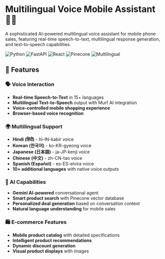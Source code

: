 # Multilingual Voice Mobile Assistant 🎤📱

A sophisticated AI-powered multilingual voice assistant for mobile phone sales, featuring real-time speech-to-text, multilingual response generation, and text-to-speech capabilities.

![Python](https://img.shields.io/badge/Python-3.9%2B-blue)
![FastAPI](https://img.shields.io/badge/FastAPI-0.104%2B-green)
![React](https://img.shields.io/badge/React-18%2B-blue)
![Pinecone](https://img.shields.io/badge/Pinecone-VectorDB-orange)
![Multilingual](https://img.shields.io/badge/Multilingual-15%2B_Languages-yellow)

## 🌟 Features

### 🗣️ Voice Interaction
- **Real-time Speech-to-Text** in 15+ languages
- **Multilingual Text-to-Speech** output with Murf AI integration
- **Voice-controlled mobile shopping experience**
- **Browser-based voice recognition**

### 🌍 Multilingual Support
- **Hindi (हिंदी)** - hi-IN-kabir voice
- **Korean (한국어)** - ko-KR-gyeong voice  
- **Japanese (日本語)** - ja-JP-kenji voice
- **Chinese (中文)** - zh-CN-tao voice
- **Spanish (Español)** - es-ES-elvira voice
- **10+ additional languages** with native voice outputs

### 🤖 AI Capabilities
- **Gemini AI-powered** conversational agent
- **Smart product search** with Pinecone vector database
- **Personalized deal generation** based on conversation context
- **Natural language understanding** for mobile sales

### 🛍️ E-commerce Features
- **Mobile product catalog** with detailed specifications
- **Intelligent product recommendations**
- **Dynamic discount generation**
- **Visual product displays** with images
